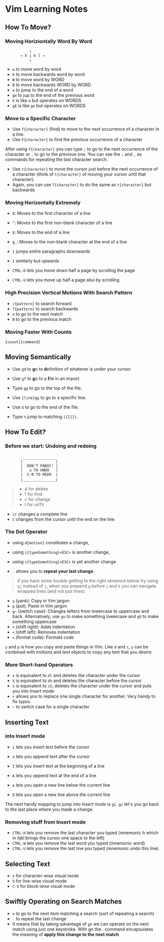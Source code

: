 # Vim Learning Notes
## How To Move?

### Moving Horiziontally Word By Word

```      
           ↑
       ← h j k l →
           ↓
````
- `w` to move word by word
- `b` to move backwards word by word
- `W` to move word by WORD
- `B` to move backwards WORD by WORD
- `e` to jump to the end of a word
- `ge` to jup to the end of the previous word
- `E` is like `e` but operates on WORDS
- `gE` is like `ge` but operates on WORDS

### Move to a Specific Character

- Use `f{character}` (find) to move to the next occurrence of a character in a line.
- Use `F{character}` to find the previous occurrence of a character

After using `f{character}` you can type `;` to go to the next occurrence of the character or `,` to go to the previous one. You can see the `;` and `,` as commands for repeating the last character search.



- Use `t{character}` to move the cursor just before the next occurrence of a character (think of `t{character}` of moving your cursor until that character).
- Again, you can use `T{character}` to do the same as `t{character}` but backwards

### Moving Horizontally Extremely

- `0`: Moves to the first character of a line
- `^`: Moves to the first non-blank character of a line
- `$`: Moves to the end of a line
- `g_`: Moves to the non-blank character at the end of a line

- `}` jumps entire paragraphs downwards
- `{` similarly but upwards
- `CTRL-D` lets you move down half a page by scrolling the page
- `CTRL-U` lets you move up half a page also by scrolling

### High Precision Vertical Motions With Search Pattern

- `/{pattern}` to search forward
- `?{pattern}` to search backwards
- `n` to go to the next match
- `N` to go to the previous match

### Moving Faster With Counts

```
{count}{command}
```

## Moving Semantically

- Use `gd` to **g**o to **d**efinition of whatever is under your cursor.
- Use `gf` to **g**o to a **f**ile in an import.

- Type `gg` to go to the top of the file.
- Use `{line}gg` to go to a specific line.
- Use `G` to go to the end of the file.
- Type `%` jump to matching `({[]})`.

## How To Edit?

### Before we start: Undoing and redoing

```

       |￣￣￣￣￣￣￣￣￣|
       |  DON'T PANIC! |
       |   u TO UNDO   |
       |  C-R TO REDO  |
       |＿＿＿＿＿＿＿＿＿|

```
> - d for delete
> - f for find
> - c for change
> - t for unTil
- `cc` changes a complete line
- `C` changes from the cursor until the end on the line

### The Dot Operator

- using `d{motion}` constitutes a change,
- using `i{typeSomething}<ESC>` is another change,
- using `c{typeSomething}<ESC>` is yet another change

- `.` allows you to **repeat your last change**.

> if you have some trouble getting to the right sentence below try using `gj` instead of `j`, when you prepend `g` before `j` and `k` you can navigate wrapped lines (and not just lines).

- `y` (yank): Copy in Vim jargon
- `p` (put): Paste in Vim jargon
- `g~` (switch case): Changes letters from lowercase to uppercase and back. Alternatively, use `gu` to make something lowercase and `gU` to make something uppercase
- `>` (shift right): Adds indentation
- `<` (shift left): Removes indentation
- `=` (format code): Formats code

`y` and `p` is how you copy and paste things in Vim. Like `d` and `c`, `y` can be combined with motions and text objects to copy any text that you desire:



### More Short-hand Operators

- `x` is equivalent to `dl` and deletes the character under the cursor
- `X` is equivalent to `dh` and deletes the character before the cursor
- `s` is equivalent to `ch`, deletes the character under the cursor and puts you into Insert mode
- `r` allows you to replace one single character for another. Very handy to fix typos.
- `~` to switch case for a single character

## Inserting Text

### into Insert mode

- `i` lets you *i*nsert text before the cursor
- `a` lets you *a*ppend text after the cursor
- `I` lets you *i*nsert text at the beginning of a line
- `A` lets you *a*ppend text at the end of a line

- `o` lets you *o*pen a new line below the current line
- `O` lets you *o*pen a new line above the current line

The next handy mapping to jump into _Insert mode_ is `gi`. `gi` let's you go back to the last place where you made a change.

### Removing stuff from Insert mode

- `CTRL-H` lets you remove the last character you typed (mnemonic _h_ which in _hjkl_ brings the cursor one space to the left)
- `CTRL-W` lets you remove the last word you typed (mnemonic *w*ord)
- `CTRL-U` lets you remove the last line you typed (mnemonic *u*ndo this line)

## Selecting Text

- `v` for character-wise visual mode
- `V` for line-wise visual mode
- `C-V` for block-wise visual mode

## Swiftly Operating on Search Matches

- `n` to go to the next item matching a search (sort of repeating a search)
- `.` to repeat the last change
- It means that by taking advantage of `gn` we can operate on the next match using just one keystroke. With gn the . command encapsulates the meaning of **apply this change to the next match**
